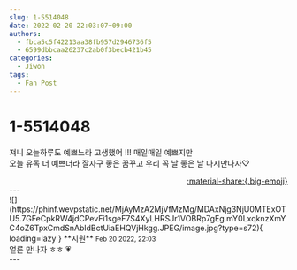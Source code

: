```yaml
---
slug: 1-5514048
date: 2022-02-20 22:03:07+09:00
authors:
  - fbca5c5f42213aa38fb957d2946736f5
  - 6599dbbcaa26237c2ab0f3becb421b45
categories:
  - Jiwon
tags:
  - Fan Post
---
```


# 1-5514048

<div class="post-container" markdown="1">
<div class="content-container md-sidebar__scrollwrap" markdown="1">

져니 오늘하루도 예쁘느라 고생했어 !!! 매일매일 예쁘지만<br>오늘 유독 더 예쁘더라 잘자구 좋은 꿈꾸고 우리 꼭 날 좋은 날 다시만나자♡

</div>
</div>

<div style="text-align: right;" markdown="1">
<a href="https://weverse.io/fromis9/fanpost/1-5514048" style="text-align: right;">:material-share:{.big-emoji}</a>
</div>
---

<div class="comments-container md-sidebar__scrollwrap" markdown="1">
<div class="comment" markdown="1">
<div class='id-container' markdown="1">
![](https://phinf.wevpstatic.net/MjAyMzA2MjVfMzMg/MDAxNjg3NjU0MTExOTU5.7GFeCpkRW4jdCPevFi1sgeF7S4XyLHRSJr1VOBRp7gEg.mY0LxqknzXmYC4oZ6TpxCmdSnAbldBctUiaEHQVjHkgg.JPEG/image.jpg?type=s72){ loading=lazy }
**<span class="artist">지원</span>** <small>Feb 20 2022, 22:03</small><br>
</div>
<div class='comment-body' markdown="1">
얼른 만나자 ㅎㅎ 💗
</div>
</div>
</div>
---
